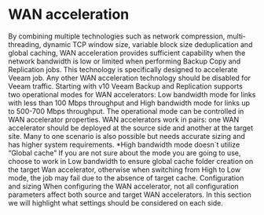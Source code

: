 # WAN acceleration

By combining multiple technologies such as network compression, multi-threading, dynamic TCP window size, variable block size deduplication and global caching, WAN acceleration provides sufficient capability when the network bandwidth is low or limited when performing Backup Copy and Replication jobs. This technology is specifically designed to accelerate Veeam job. Any other WAN acceleration technology should be disabled for Veeam traffic.
Starting with v10 Veeam Backup and Replication supports two operational modes for WAN accelerators: Low bandwidth mode for links with less than 100 Mbps throughput and High bandwidth mode for links up to 500-700 Mbps throughput. The operational mode can be controlled in WAN accelerator properties.
WAN accelerators work in pairs: one WAN accelerator should be deployed at the source side and another at the target site. Many to one scenario is also possible but needs accurate sizing and has higher system requirements.
*High bandwidth mode doesn`t utilize “Global cache” If you are not sure about the mode you are going to use, choose to work in Low bandwidth to ensure global cache folder creation on the target Wan accelerator, otherwise when switching from High to Low mode, the job may fail due to the absence of target cache.
Configuration and sizing
When configuring the WAN accelerator, not all configuration parameters affect both source and target WAN accelerators. In this section we will highlight what settings should be considered on each side.
